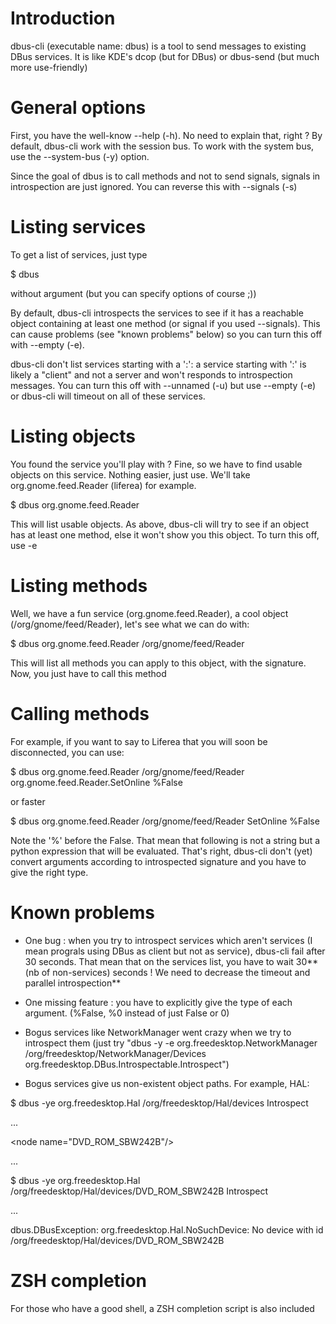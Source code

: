 # Introduction #

dbus-cli (executable name: dbus) is a tool to send messages to existing DBus services. It is like KDE's dcop (but for DBus) or dbus-send (but much more use-friendly)


# General options #
First, you have the well-know --help (-h). No need to explain that, right ?
By default, dbus-cli work with the session bus. To work with the system bus, use the --system-bus (-y) option.

Since the goal of dbus is to call methods and not to send signals, signals in introspection are just ignored. You can reverse this with --signals (-s)


# Listing services #
To get a list of services, just type

$ dbus

without argument (but you can specify options of course ;))

By default, dbus-cli introspects the services to see if it has a reachable object containing at least one method (or signal if you used --signals). This can cause problems (see "known problems" below) so you can turn this off with --empty (-e).

dbus-cli don't list services starting with a ':': a service starting with ':' is likely a "client" and not a server and won't responds to introspection messages. You can turn this off with --unnamed (-u) but use --empty (-e) or dbus-cli will timeout on all of these services.

# Listing objects #
You found the service you'll play with ? Fine, so we have to find usable objects on this service. Nothing easier, just use. We'll take org.gnome.feed.Reader (liferea) for example.

$ dbus org.gnome.feed.Reader

This will list usable objects. As above, dbus-cli will try to see if an object has at least one method, else it won't show you this object. To turn this off, use -e

# Listing methods #
Well, we have a fun service (org.gnome.feed.Reader), a cool object (/org/gnome/feed/Reader), let's see what we can do with:

$ dbus org.gnome.feed.Reader /org/gnome/feed/Reader

This will list all methods you can apply to this object, with the signature. Now, you just have to call this method

# Calling methods #
For example, if you want to say to Liferea that you will soon be disconnected, you can use:

$ dbus org.gnome.feed.Reader /org/gnome/feed/Reader org.gnome.feed.Reader.SetOnline %False

or faster

$ dbus org.gnome.feed.Reader /org/gnome/feed/Reader SetOnline %False

Note the '%' before the False. That mean that following is not a string but a python expression that will be evaluated. That's right, dbus-cli don't (yet) convert arguments according to introspected signature and you have to give the right type.

# Known problems #
  * One bug : when you try to introspect services which aren't services (I mean prograls using DBus as client but not as service), dbus-cli fail after 30 seconds. That mean that on the services list, you have to wait 30**(nb of non-services) seconds ! We need to decrease the timeout and parallel introspection**

  * One missing feature : you have to explicitly give the type of each argument. (%False, %0 instead of just False or 0)

  * Bogus services like NetworkManager went crazy when we try to introspect them (just try "dbus -y -e org.freedesktop.NetworkManager /org/freedesktop/NetworkManager/Devices org.freedesktop.DBus.Introspectable.Introspect")

  * Bogus services give us non-existent object paths. For example, HAL:

$ dbus -ye org.freedesktop.Hal /org/freedesktop/Hal/devices Introspect

...

> 

&lt;node name="DVD\_ROM\_SBW242B"/&gt;



...

$ dbus -ye org.freedesktop.Hal /org/freedesktop/Hal/devices/DVD\_ROM\_SBW242B Introspect

...

dbus.DBusException: org.freedesktop.Hal.NoSuchDevice: No device with id /org/freedesktop/Hal/devices/DVD\_ROM\_SBW242B

# ZSH completion #
For those who have a good shell, a ZSH completion script is also included